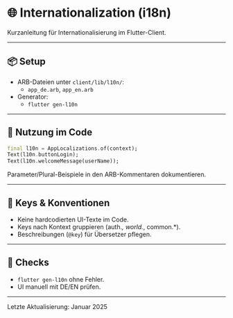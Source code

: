 # 🌐 Internationalization (i18n)

Kurzanleitung für Internationalisierung im Flutter-Client.

---

## 📦 Setup

- ARB-Dateien unter `client/lib/l10n/`:
  - `app_de.arb`, `app_en.arb`
- Generator:
  - `flutter gen-l10n`

---

## 🔧 Nutzung im Code

```dart
final l10n = AppLocalizations.of(context);
Text(l10n.buttonLogin);
Text(l10n.welcomeMessage(userName));
```

Parameter/Plural-Beispiele in den ARB-Kommentaren dokumentieren.

---

## 🔑 Keys & Konventionen

- Keine hardcodierten UI-Texte im Code.
- Keys nach Kontext gruppieren (auth.*, world.*, common.*).
- Beschreibungen (`@key`) für Übersetzer pflegen.

---

## 🧪 Checks

- `flutter gen-l10n` ohne Fehler.
- UI manuell mit DE/EN prüfen.

---

Letzte Aktualisierung: Januar 2025


